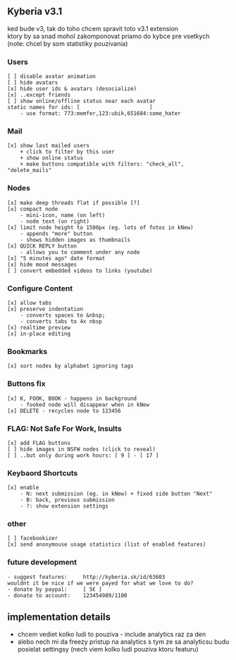 
## Kyberia v3.1
ked bude v3, tak do toho chcem spravit toto v3.1 extension<br>
ktory by sa snad mohol zakomponovat priamo do kybce pre vsetkych<br>
(note: chcel by som statistiky pouzivania)

### Users
	[ ] disable avatar animation
	[ ] hide avatars
	[x] hide user ids & avatars (desocialize)
	[x] ..except friends
	[ ] show online/offline status near each avatar
	static names for ids: [                      ]
		- use format: 773:memfer,123:ubik,651684:some_hater

### Mail
	[x] show last mailed users
		+ click to filter by this user
		+ show online status
		+ make buttons compatible with filters: "check_all", "delete_mails"

### Nodes
	[x] make deep threads flat if possible [?]
	[x] compact node
		- mini-icon, name (on left)
		- node text (on right)
	[x]	limit node height to 1500px (eg. lots of fotos in kNew)
		- appends "more" button
		- shows hidden images as thumbnails
	[x] QUICK REPLY button
		- allows you to comment under any node
	[x] "5 minutes ago" date format
	[x] hide mood messages
	[ ] convert embedded videos to links (youtube)

### Configure Content
	[x] allow tabs
	[x] preserve indentation
		- converts spaces to &nbsp;
		- converts tabs to 4x nbsp
	[x] realtime preview
	[x] in-place editing

### Bookmarks
	[x] sort nodes by alphabet ignoring tags

### Buttons fix
	[x] K, FOOK, BOOK - happens in background
		- fooked node will disappear when in kNew
	[x] DELETE - recycles node to 123456

### FLAG: Not Safe For Work, Insults
	[x] add FLAG buttons
	[ ] hide images in NSFW nodes (click to reveal)
	[ ] ..but only during work hours: [ 9 ] - [ 17 ]

### Keybaord Shortcuts
	[x] enable
		- N: next submission (eg. in kNew) + fixed side button "Next"
		- B: back, previous submission
		- ?: show extension settings

### other
	[ ] facebookizer
	[x] send anonymouse usage statistics (list of enabled features)

### future development
	- suggest features:		http://kyberia.sk/id/63603
	wouldnt it be nice if we were payed for what we love to do?
	- donate by paypal:		[ 5€ ]
	- donate to account:	123454989/1100


## implementation details
- chcem vediet kolko ludi to pouziva - include analytics raz za den
- alebo nech mi da freezy pristup na analytics s tym ze sa analyticsu budu posielat settingsy (nech viem kolko ludi pouziva ktoru featuru)
